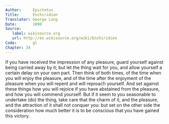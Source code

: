 ```yaml
---
Author:     Epictetus  
Title:      Enchiridion  
Translator: George Long  
Date:       1890  
Source:
   label: wikisource.org
   url: http://en.wikisource.org/wiki/Enchiridion
Code:       gl  
Chapter: 34
---
```


If you have received the impression of any pleasure, guard yourself against
being carried away by it; but let the thing wait for you, and allow yourself a
certain delay on your own part. Then think of both times, of the time when you
will enjoy the pleasure, and of the time after the enjoyment of the pleasure
when you will repent and will reproach yourself. And set against these things
how you will rejoice if you have abstained from the pleasure, and how you will
commend yourself. But if it seem to you seasonable to undertake (do) the thing,
take care that the charm of it, and the pleasure, and the attraction of it
shall not conquer you: but set on the other side the consideration how much
better it is to be conscious that you have gained this victory.


